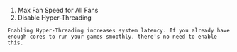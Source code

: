 1. Max Fan Speed for All Fans
2. Disable Hyper-Threading
```
Enabling Hyper-Threading increases system latency. If you already have enough cores to run your games smoothly, there's no need to enable this.
```
